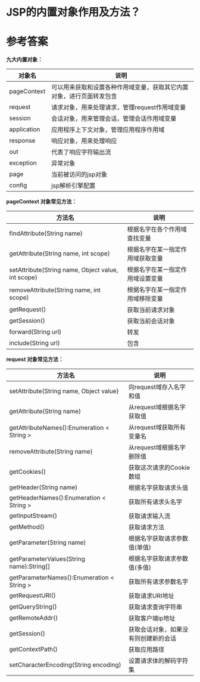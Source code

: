 # JSP的内置对象作用及方法？


# 参考答案

**九大内置对象：**

|对象名|说明|
|-|-|
|pageContext|可以用来获取和设置各种作用域变量，获取其它内置对象，进行页面转发包含|
|request|请求对象，用来处理请求，管理request作用域变量|
|session|会话对象，用来管理会话，管理会话作用域变量|
|application|应用程序上下文对象，管理应用程序作用域|
|response|响应对象，用来处理响应|
|out|代表了响应字符输出流|
|exception|异常对象|
|page|当前被访问的jsp对象|
|config|jsp解析引擎配置|

**pageContext 对象常见方法：**

|方法名|说明|
|-|-|
|findAttribute(String name)|根据名字在各个作用域查找变量|
|getAttribute(String name, int scope)|根据名字在某一指定作用域获取变量|
|setAttribute(String name, Object value, int scope)|根据名字在某一指定作用域设置变量|
|removeAttribute(String name, int scope)|根据名字在某一指定作用域移除变量|
|getRequest()|获取当前请求对象|
|getSession()|获取当前会话对象|
|forward(String url)|转发|
|include(String url)|包含|

**request 对象常见方法：**

|方法名|说明|
|-|-|
|setAttribute(String name, Object value)|向request域存入名字和值|
|getAttribute(String name)|从request域根据名字获取值|
|getAttributeNames():Enumeration < String >|从request域获取所有变量名|
|removeAttribute(String name)|从request域根据名字删除值|
|getCookies()|获取这次请求的Cookie数组|
|getHeader(String name)|根据名字获取请求头值|
|getHeaderNames():Enumeration < String >|获取所有请求头名字|
|getInputStream()|获取请求输入流|
|getMethod()|获取请求方法|
|getParameter(String name)|根据名字获取请求参数值(单值)|
|getParameterValues(String name):String[]|根据名字获取请求参数值(多值)|
|getParameterNames():Enumeration < String >|获取所有请求参数名字|
|getRequestURI()|获取请求URI地址|
|getQueryString()|获取请求查询字符串|
|getRemoteAddr()|获取客户端ip地址|
|getSession()|获取会话对象，如果没有则创建新的会话|
|getContextPath()|获取应用路径|
|setCharacterEncoding(String encoding)|设置请求体的解码字符集|




